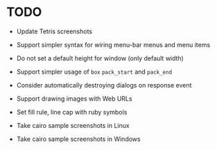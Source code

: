 # TODO

- Update Tetris screenshots

- Support simpler syntax for wiring menu-bar menus and menu items
- Do not set a default height for window (only default width)
- Support simpler usage of `box` `pack_start` and `pack_end`
- Consider automatically destroying dialogs on response event
- Support drawing images with Web URLs
- Set fill rule, line cap with ruby symbols
- Take cairo sample screenshots in Linux
- Take cairo sample screenshots in Windows
